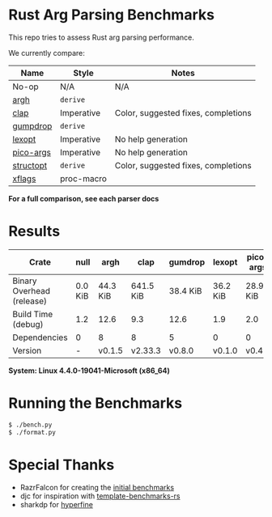 # Rust Arg Parsing Benchmarks

This repo tries to assess Rust arg parsing performance.

We currently compare:

Name                                                 | Style          | Notes
-----------------------------------------------------|----------------|------
No-op                                                | N/A            | N/A
[argh](https://github.com/google/argh)               | `derive`       |
[clap](https://github.com/clap-rs/clap)              | Imperative     | Color, suggested fixes, completions
[gumpdrop](https://github.com/murarth/gumdrop)       | `derive`       |
[lexopt](https://github.com/murarth/gumdrop)         | Imperative     | No help generation
[pico-args](https://github.com/razrfalcon/pico-args) | Imperative     | No help generation
[structopt](https://github.com/texitoi/structopt)    | `derive`       | Color, suggested fixes, completions
[xflags](https://github.com/matklad/xflags)          | proc-macro     |

**For a full comparison, see each parser docs**

# Results

Crate | null | argh | clap | gumdrop | lexopt | pico-args | structopt | xflags
--|---|---|---|---|---|---|---|--
Binary Overhead (release) | 0.0 KiB | 44.3 KiB | 641.5 KiB | 38.4 KiB | 36.2 KiB | 28.9 KiB | 642.3 KiB | 29.4 KiB
Build Time (debug) | 1.2 | 12.6 | 9.3 | 12.6 | 1.9 | 2.0 | 19.2 | 5.6
Dependencies | 0 | 8 | 8 | 5 | 0 | 0 | 20 | 3
Version | - | v0.1.5 | v2.33.3 | v0.8.0 | v0.1.0 | v0.4.2 | v0.3.22 | v0.2.2

**System: Linux 4.4.0-19041-Microsoft (x86_64)**

# Running the Benchmarks

```bash
$ ./bench.py
$ ./format.py
```

# Special Thanks

- RazrFalcon for creating the [initial benchmarks](https://github.com/RazrFalcon/pico-args)
- djc for inspiration with [template-benchmarks-rs](https://github.com/djc/template-benchmarks-rs)
- sharkdp for [hyperfine](https://github.com/sharkdp/hyperfine)
